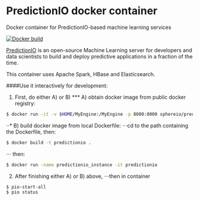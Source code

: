 
# PredictionIO docker container
Docker container for PredictionIO-based machine learning services

[![Docker build](http://dockeri.co/image/sphereio/predictionio)](https://registry.hub.docker.com/u/sphereio/predictionio/)

[PredictionIO](https://prediction.io) is an open-source Machine Learning
server for developers and data scientists to build and deploy predictive
applications in a fraction of the time.

This container uses Apache Spark, HBase and Elasticsearch.

####Use it interactively for development:
1. First, do either A) or B)
*** A) obtain docker image from public docker registry:

```Bash
$ docker run -it -v $HOME/MyEngine:/MyEngine -p 8000:8000 sphereio/predictionio /bin/bash
```
⋅⋅* B) build docker image from local Dockerfile:
⋅⋅⋅cd to the path containing the Dockerfile, then:
```Bash
$ docker build -t predictionio .
```
⋅⋅⋅ then:
```Bash
$ docker run -name predictionio_instance -it predictionio
```

2. After finishing either A) or B) above,
⋅⋅⋅then in container 
```Bash
$ pio-start-all
$ pio status
```



